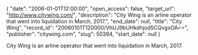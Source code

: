 {
  "date": "2006-01-01T12:00:00", 
  "open_access": false, 
  "target_url": "http://www.citywing.com/", 
  "description": "City Wing is an arline operator that went into liquidation in March, 2017.", 
  "end_date": null, 
  "title": "City Wing", 
  "record_id": "20060101T120000/VhUJ9bUHkdhjod5CQvgxOA==", 
  "publisher": "citywing.com", 
  "slug": 50394, 
  "start_date": null
}

City Wing is an arline operator that went into liquidation in March, 2017.